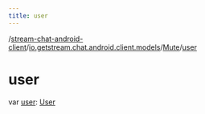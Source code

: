 ```yaml
---
title: user
---
```

/[stream-chat-android-client](../../index.md)/[io.getstream.chat.android.client.models](../index.md)/[Mute](index.md)/[user](user.md)  
  
  
  
# user  
var [user](user.md): [User](../User/index.md)
